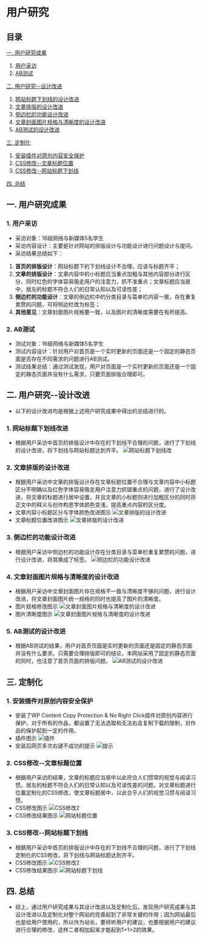 # 用户研究

## 目录
[一. 用户研究成果](#1)
1. [用户采访](#11)
2. [AB测试](#12)

[二. 用户研究--设计改进](#2)
1. [网站标题下划线的设计改进](#21)
2. [文章排版的设计改进](#22)
3. [侧边栏的功能设计改进](#23)
4. [文章封面图片规格与清晰度的设计改进](#24)
5. [AB测试的设计改进](#25)

[三. 定制化](#3)
1. [安装插件对原创内容安全保护](#31)
2. [CSS修改--文章标题位置](#32)
3. [CSS修改--网站标题下划线](#33)

[四. 总结](#4)

## <a id="1">一. 用户研究成果</a>
### <a id="11">1. 用户采访</a>
- 采访对象：16级网络与新媒体5名学生
- 采访内容设计：主要是针对网站的排版设计与功能设计进行问题设计与提问。
- 采访结果总结如下：
1. **首页的排版设计**：网站标题下的下划线设计不合理，应该与标题齐平；
2. **文章的排版设计**：文章内容中的小标题应当重点加粗与其他内容部分进行区分，同时红色的字体容易吸走用户的注意力，抓不准重点；文章标题应当居中，居左的标题不符合人们的日常认知以及可读性差；
3. **侧边栏的功能设计**：文章的侧边栏中的分类目录与菜单栏内容一致，存在重复累赘的问题，可将侧边栏改为标签；
4. **其他意见**：文章封面图片规格要一致，以及图片的清晰度需要在有所提高。

### <a id="12">2. AB测试</a>
- 测试对象：16级网络与新媒体5名学生
- 测试内容设计：针对用户对首页是一个实时更新的页面还是一个固定的静态页面是否存在不同需求的问题进行AB测试。
- 测试结果总结：通过测试发现，用户对页面是一个实时更新的页面还是一个固定的静态页面并没有什么需求，只要页面排版合理即可。


## <a id="2">二. 用户研究--设计改进</a>
- 以下的设计改进均是根据上述用户研究成果中得出的总结进行的。

### <a id="21">1. 网站标题下划线改进</a>
- 根据用户采访中首页的排版设计中存在的下划线不合理的问题，进行了下划线的设计改进，将下划线与网站标题达到齐平。
![网站标题下划线改](https://github.com/YouYou-Chen/chenrouyin.me/blob/master/images/xiahua.jpg)

### <a id="22">2. 文章排版的设计改进</a>
- 根据用户采访中文章的排版设计存在文章标题位置不合理与文章内容中小标题区分不明确以及红色字体容易吸走用户注意力抓错重点的问题，进行了设计改进，将文章的标题进行居中设置，并且文章的小标题则进行加粗区分的同时将正文中的释义与创作构思字体颜色变浅，提高重点内容的区分度。
- 文章内容小标题区分与字体颜色改进图示
![文章排版的设计改进](https://github.com/YouYou-Chen/chenrouyin.me/blob/master/images/qufen.jpg)
- 文章标题位置改进图示
![文章排版的设计改进](https://github.com/YouYou-Chen/chenrouyin.me/blob/master/images/biaoti.jpg)

### <a id="23">3. 侧边栏的功能设计改进</a>
- 根据用户采访中侧边栏的功能设计存在分类目录与菜单栏重复累赘的问题，进行设计改进，将其换成了标签。
![侧边栏的功能设计改进](https://github.com/YouYou-Chen/chenrouyin.me/blob/master/images/mulu.jpg)

### <a id="24">4. 文章封面图片规格与清晰度的设计改进</a>
- 根据用户采访中文章封面图片存在规格不一致与清晰度不够的问题，进行设计改进，将文章封面图片统一规格的同时也提高了图片的清晰度。
- 图片规格修改图示
![文章封面图片规格与清晰度的设计改进](https://github.com/YouYou-Chen/chenrouyin.me/blob/master/images/guige.jpg)
- 图片清晰度图示
![文章封面图片规格与清晰度的设计改进](https://github.com/YouYou-Chen/chenrouyin.me/blob/master/images/qingxi.jpg)

### <a id="25">5. AB测试的设计改进</a>
- 根据AB测试的结果，用户对首页页面是实时更新的页面还是固定的静态页面并没有什么要求，只需要合理排版即可的结论，本网站采用了固定的静态页面的同时，也注意了首页页面的排版问题。
![AB测试的设计改进](https://github.com/YouYou-Chen/chenrouyin.me/blob/master/images/guding.png)

## <a id="3">三. 定制化</a>
### <a id="31">1. 安装插件对原创内容安全保护</a>
- 安装了WP Content Copy Protection & No Right Click插件对原创内容进行保护，对于所有的作品，都设置了无法选取和无法右击复制下载的限制，对作品的保护起到一定的作用。
- 插件图示
![插件](https://github.com/YouYou-Chen/chenrouyin.me/blob/master/images/copy1.png)
- 安装后网页多次右键不成功的提示
![提示](https://github.com/YouYou-Chen/chenrouyin.me/blob/master/images/copy.png)


### <a id="32">2. CSS修改--文章标题位置</a>
- 根据用户采访的结果，文章的标题应当居中以此符合人们惯常的视觉与阅读习惯，居左的标题不符合人们的日常认知以及可读性差的问题，对文章标题进行位置定制化的CSS修改，使文章标题居中，以此合乎人们的视觉习惯与阅读习惯。
- CSS修改图示
![CSS修改2](https://github.com/YouYou-Chen/chenrouyin.me/blob/master/images/center.png)
- CSS修改结果图示
![网站标题位置](https://github.com/YouYou-Chen/chenrouyin.me/blob/master/images/biaoti.jpg)


### <a id="33">3. CSS修改--网站标题下划线</a>
- 根据用户采访中首页的排版设计中存在的下划线不合理的问题，进行了下划线定制化的CSS修改，将下划线与网站标题达到齐平。
- CSS修改图示
![CSS修改2](https://github.com/YouYou-Chen/chenrouyin.me/blob/master/images/xian.png)
- CSS修改结果图示
![网站标题下划线](https://github.com/YouYou-Chen/chenrouyin.me/blob/master/images/xiahua.jpg)

## <a id="4">四. 总结</a>
- 综上，通过用户研究成果与其设计改进以及定制化后，发现用户研究成果与其设计改进以及定制化对整个网站的完善起到了非常关键的作用；因为网站最后也是给用户使用的，所以作为站长，要倾听用户的建议，也要根据用户的建议进行合理的修改，这样二者相加起来才能起到1+1>2的效果。







